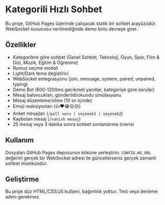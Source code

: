 # Kategorili Hızlı Sohbet

Bu proje, GitHub Pages üzerinde çalışacak statik bir sohbet arayüzüdür. WebSocket sunucusu verilmediğinde demo botu devreye girer.

## Özellikler

- Kategorilere göre sohbet (Genel Sohbet, Teknoloji, Oyun, Spor, Film & Dizi, Müzik, Eğitim & Öğrenme)
- Rumuz seçme modali
- Light/Dark tema değiştirici
- WebSocket entegrasyonu (join, message, system, paired, unpaired, typing)
- Demo Bot (600-1200ms gecikmeli yanıtlar, kategoriye göre sorular)
- Mesaj baloncukları, gönderildi/okundu simülasyonu
- Mesaj düzenleme/silme (10 sn içinde)
- Emoji reaksiyonları (👍❤️😂😮😢)
- Anket mesajları (`/poll soru | seçenek1 | seçenek2`)
- Kaybolan mesaj (`/vanish mesaj`)
- 25 mesaj veya 3 dakika sonra sohbet sonlandırma önerisi

## Kullanım

Dosyaları GitHub Pages deposunun köküne yerleştirin.  `CONFIG.WS_URL` değerini gerçek bir WebSocket adresi ile güncellerseniz gerçek zamanlı sohbet mümkündür.

## Geliştirme

Bu proje düz HTML/CSS/JS kullanır, bağımlılık yoktur. Test veya derleme adımı gerekmez.
